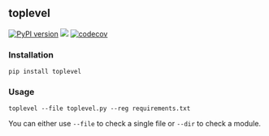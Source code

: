 **toplevel**
---
[![PyPI version](https://badge.fury.io/py/toplevel.svg)](https://badge.fury.io/py/toplevel) [![](https://travis-ci.org/Ohjeah/toplevel.svg)](https://travis-ci.org/Ohjeah/toplevel/) [![codecov](https://codecov.io/gh/Ohjeah/toplevel/branch/master/graph/badge.svg)](https://codecov.io/gh/Ohjeah/toplevel)

### Installation

`pip install toplevel`

### Usage

`toplevel --file toplevel.py --reg requirements.txt`

You can either use `--file` to check a single file or `--dir` to check a module.
